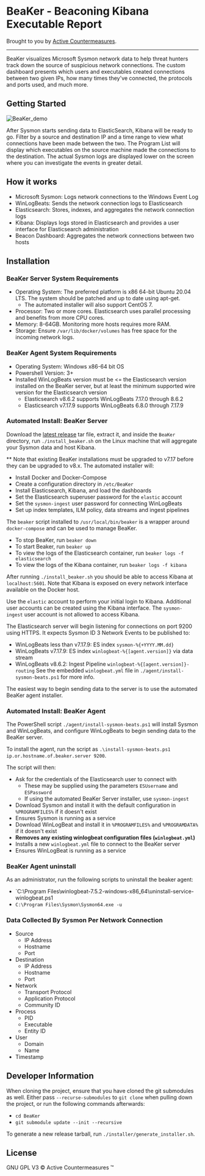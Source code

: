 # BeaKer - Beaconing Kibana Executable Report

Brought to you by [Active Countermeasures](https://www.activecountermeasures.com/).

---

BeaKer visualizes Microsoft Sysmon network data to help threat hunters track down the source of suspicious network connections. The custom dashboard presents which users and executables created connections between two given IPs, how many times they've connected, the protocols and ports used, and much more.

## Getting Started

![BeaKer_demo](./images/BeaKer_demo.gif)

After Sysmon starts sending data to ElasticSearch, Kibana will be ready to go. Filter by a source and destination IP and a time range to view what connections have been made between the two. The Program List will display which executables on the source machine made the connections to the destination. The actual Sysmon logs are displayed lower on the screen where you can investigate the events in greater detail.

## How it works

- Microsoft Sysmon: Logs network connections to the Windows Event Log
- WinLogBeats: Sends the network connection logs to Elasticsearch
- Elasticsearch: Stores, indexes, and aggregates the network connection logs
- Kibana: Displays logs stored in Elasticsearch and provides a user interface for Elasticsearch administration
- Beacon Dashboard: Aggregates the network connections between two hosts

## Installation

### BeaKer Server System Requirements
* Operating System: The preferred platform is x86 64-bit Ubuntu 20.04 LTS. The system should be patched and up to date using apt-get.
  * The automated installer will also support CentOS 7.
* Processor: Two or more cores. Elasticsearch uses parallel processing and benefits from more CPU cores.
* Memory: 8-64GB. Monitoring more hosts requires more RAM.
* Storage: Ensure `/var/lib/docker/volumes` has free space for the incoming network logs.

### BeaKer Agent System Requirements
* Operating System: Windows x86-64 bit OS
* Powershell Version: 3+
* Installed WinLogBeats version must be <= the Elasticsearch version installed on the BeaKer server, but at least the minimum supported wire version for the Elasticsearch version
  * Elasticsearch v8.6.2 supports WinLogBeats 7.17.0 through 8.6.2 
  * Elasticsearch v7.17.9 supports WinLogBeats 6.8.0 through 7.17.9

### Automated Install: BeaKer Server

Download the [latest release](https://github.com/activecm/BeaKer/releases/latest) tar file, extract it, and inside the `BeaKer` directory,
run `./install_beaker.sh` on the Linux machine that will aggregate your Sysmon data and host Kibana.

** Note that existing BeaKer installations must be upgraded to v7.17 before they can be upgraded to v8.x.
The automated installer will:
  - Install Docker and Docker-Compose
  - Create a configuration directory in `/etc/BeaKer`
  - Install Elasticsearch, Kibana, and load the dashboards
  - Set the Elasticsearch superuser password for the `elastic` account
  - Set the `sysmon-ingest` user password for connecting WinLogBeats
  - Set up index templates, ILM policy, data streams and ingest pipelines 

The `beaker` script installed to `/usr/local/bin/beaker` is a wrapper around `docker-compose` and can be used to manage BeaKer.
 - To stop BeaKer, run `beaker down`
 - To start Beaker, run `beaker up`
 - To view the logs of the Elasticsearch container, run `beaker logs -f elasticsearch`
 - To view the logs of the Kibana container, run `beaker logs -f kibana`

After running `./install_beaker.sh` you should be able to access Kibana at `localhost:5601`. Note that Kibana is exposed on every network interface available on the Docker host.

Use the `elastic` account to perform your initial login to Kibana. Additional user accounts can be created using the Kibana interface. The `sysmon-ingest` user account is not allowed to access Kibana.

The Elasticsearch server will begin listening for connections on port 9200 using HTTPS. It expects Sysmon ID 3 Network Events to be published to:
- WinLogBeats less than v7.17.9: ES index `sysmon-%{+YYYY.MM.dd}`
- WinLogBeats v7.17.9: ES index `winlogbeat-%{[agent.version]}` via data stream
- WinLogBeats v8.6.2: Ingest Pipeline `winlogbeat-%{[agent.version]}-routing`
See the embedded `winlogbeat.yml` file in `./agent/install-sysmon-beats.ps1` for more info.

The easiest way to begin sending data to the server is to use the automated BeaKer agent installer.

### Automated Install: BeaKer Agent
The PowerShell script `./agent/install-sysmon-beats.ps1` will install Sysmon and WinLogBeats, and configure WinLogBeats to begin sending data to the BeaKer server.

To install the agent, run the script as `.\install-sysmon-beats.ps1 ip.or.hostname.of.beaker.server 9200`.

The script will then:
- Ask for the credentials of the Elasticsearch user to connect with
  - These may be supplied using the parameters `ESUsername` and `ESPassword`
  - If using the automated BeaKer Server installer, use `sysmon-ingest`
- Download Sysmon and install it with the default configuration in `%PROGRAMFILES%` if it doesn't exist
- Ensures Sysmon is running as a service
- Download WinLogBeat and install it in `%PROGRAMFILES%` and `%PROGRAMDATA%` if it doesn't exist
- **Removes any existing winlogbeat configuration files (`winlogbeat.yml`)**
- Installs a new `winlogbeat.yml` file to connect to the BeaKer server
- Ensures WinLogBeat is running as a service

### BeaKer Agent uninstall
As an administrator, run the following scripts to uninstall the beaker agent:
- `C:\Program Files\winlogbeat-7.5.2-windows-x86_64\uninstall-service-winlogbeat.ps1
- `C:\Program Files\Sysmon\Sysmon64.exe -u`

### Data Collected By Sysmon Per Network Connection
- Source
  - IP Address
  - Hostname
  - Port
- Destination
  - IP Address
  - Hostname
  - Port
- Network
  - Transport Protocol
  - Application Protocol
  - Community ID
- Process
  - PID
  - Executable
  - Entity ID
- User
  - Domain
  - Name
- Timestamp

## Developer Information
When cloning the project, ensure that you have cloned the git submodules as well.
Either pass `--recurse-submodules` to `git clone` when pulling down the project, or run the following commands afterwards:
- `cd BeaKer`
- `git submodule update --init --recursive`

To generate a new release tarball, run `./installer/generate_installer.sh`.

## License

GNU GPL V3 © Active Countermeasures ™
